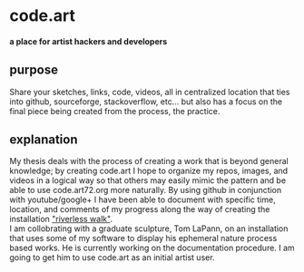 <h1>code.art</h1>
<h4>a place for artist hackers and developers</h4>

<h2>purpose</h2>
<p>Share your sketches, links, code, videos, all in centralized location that ties into github, sourceforge, stackoverflow, etc... but also has a focus on the final piece being created from the process, the practice.</p>

<h2>explanation</h2>
<p>My thesis deals with the process of creating a work that is beyond general knowledge; by creating code.art I hope to organize my repos, images, and videos in a logical way so that others may easily mimic the pattern and be able to use code.art72.org more naturally.
By using github in conjunction with youtube/google+ I have been able to document with specific time, location, and comments of my progress along the way of creating the installation <a href='https://github.com/hcwiley/riverless-walk' target="_blank">"riverless walk"</a>.
<br>
I am collobrating with a graduate sculpture, Tom LaPann, on an installation that uses some of my software to display his ephemeral nature process based works. He is currently working on the documentation procedure. I am going to get him to use code.art as an initial artist user.
</p>

